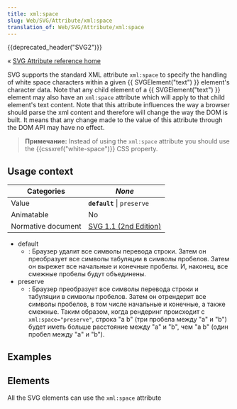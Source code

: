 ```yaml
---
title: xml:space
slug: Web/SVG/Attribute/xml:space
translation_of: Web/SVG/Attribute/xml:space
---
```

{{deprecated_header("SVG2")}}

« [SVG Attribute reference home](/en/SVG/Attribute)

SVG supports the standard XML attribute `xml:space` to specify the handling of white space characters within a given {{ SVGElement("text") }} element's character data. Note that any child element of a {{ SVGElement("text") }} element may also have an `xml:space` attribute which will apply to that child element's text content. Note that this attribute influences the way a browser should parse the xml content and therefore will change the way the DOM is built. It means that any change made to the value of this attribute through the DOM API may have no effect.

> **Примечание:** Instead of using the `xml:space` attribute you should use the {{cssxref("white-space")}} CSS property.

## Usage context

| Categories         | _None_                                                                   |
| ------------------ | ------------------------------------------------------------------------ |
| Value              | **`default`** \| `preserve`                                              |
| Animatable         | No                                                                       |
| Normative document | [SVG 1.1 (2nd Edition)](http://www.w3.org/TR/SVG11/text.html#WhiteSpace) |

- default
  - : Браузер удалит все символы перевода строки. Затем он преобразует все символы табуляции в символы пробелов. Затем он вырежет все начальные и конечные пробелы. И, наконец, все смежные пробелы будут объединены.
- preserve
  - : Браузер преобразует все символы перевода строки и табуляции в символы пробелов. Затем он отрендерит все символы пробелов, в том числе начальные и конечные, а также смежные. Таким образом, когда рендеринг происходит с `xml:space="preserve"`, строка "a b" (три пробела между "a" и "b") будет иметь больше расстояние между "a" и "b", чем "a b" (один пробел между "a" и "b").

## Examples

## Elements

All the SVG elements can use the `xml:space` attribute
